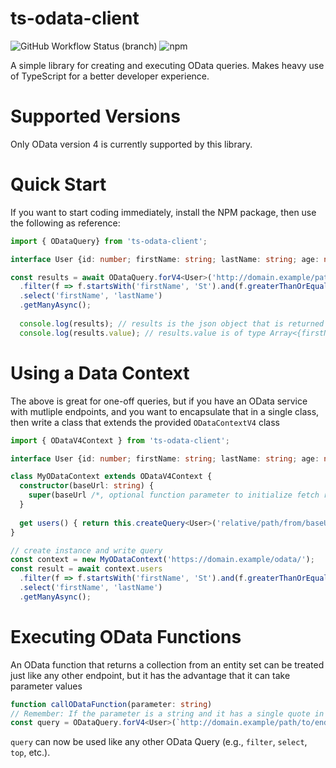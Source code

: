 # ts-odata-client

![GitHub Workflow Status (branch)](https://img.shields.io/github/workflow/status/cbrianball/ts-odata-client/CI/main?style=plastic)
![npm](https://img.shields.io/npm/v/ts-odata-client?style=plastic)

A simple library for creating and executing OData queries. Makes heavy use of TypeScript for a better developer experience.

# Supported Versions
Only OData version 4 is currently supported by this library.

# Quick Start
If you want to start coding immediately, install the NPM package, then use the following as reference:

```typescript
import { ODataQuery} from 'ts-odata-client';

interface User {id: number; firstName: string; lastName: string; age: number};

const results = await ODataQuery.forV4<User>('http://domain.example/path/to/endpoint' /*, optional function parameter to initialize fetch request */)
  .filter(f => f.startsWith('firstName', 'St').and(f.greaterThanOrEqualTo('age', 25))
  .select('firstName', 'lastName')
  .getManyAsync();
  
  console.log(results); // results is the json object that is returned by the OData service
  console.log(results.value); // results.value is of type Array<{firstName: string, lastName: string}>
```

# Using a Data Context
The above is great for one-off queries, but if you have an OData service with mutliple endpoints, and you want to encapsulate that in a single class, then write a class that extends the provided `ODataContextV4` class

```typescript
import { ODataV4Context } from 'ts-odata-client';

interface User {id: number; firstName: string; lastName: string; age: number};

class MyODataContext extends ODataV4Context {
  constructor(baseUrl: string) {
    super(baseUrl /*, optional function parameter to initialize fetch request */);
  }
  
  get users() { return this.createQuery<User>('relative/path/from/baseUrl'); }
}

// create instance and write query
const context = new MyODataContext('https://domain.example/odata/');
const result = await context.users
  .filter(f => f.startsWith('firstName', 'St').and(f.greaterThanOrEqualTo('age', 25))
  .select('firstName', 'lastName')
  .getManyAsync();
```

# Executing OData Functions
An OData function that returns a collection from an entity set can be treated just like any other endpoint, but it has the advantage that it can take parameter values

```typescript
function callODataFunction(parameter: string)
// Remember: If the parameter is a string and it has a single quote in it, that will need to be escaped with two single quotes
const query = ODataQuery.forV4<User>(`http://domain.example/path/to/endpoint/function(myParameter='${parameter}')` /*, optional function parameter to initialize fetch request */);
```

`query` can now be used like any other OData Query (e.g., `filter`, `select`, `top`, etc.).
